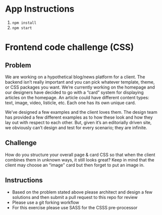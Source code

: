 # App Instructions

1. ```npm install```
2. ```npm start```

# Frontend code challenge (CSS)

## Problem

We are working on a hypothetical blog/news platform for a client. The backend isn’t really important and you can pick whatever template, theme, or CSS packages you want. We’re currently working on the homepage and our designers have decided to go with a “card” system for displaying articles on the homepage. An article could have different content types: text, image, video, listicle, etc. Each one has its own unique card.
 
We’ve designed a few examples and the client loves them. The design team has provided a few different examples as to how these look and how they lay out with respect to each other. But, given it’s an editorially driven site, we obviously can’t design and test for every scenario; they are infinite.

## Challenge
 
How do you structure your overall page & card CSS so that when the client combines them in unknown ways, it still looks great? Keep in mind that the client may choose an “image” card but then forget to put an image in.
 
## Instructions

- Based on the problem stated above please architect and design a few solutions and then submit a pull request to this repo for review
- Please use a git forking workflow
- For this exercise please use SASS for the CSSS pre-processor